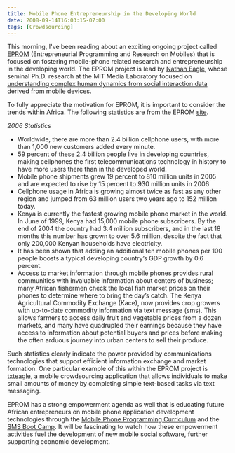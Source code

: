 ```yaml
---
title: Mobile Phone Entrepreneurship in the Developing World
date: 2008-09-14T16:03:15-07:00
tags: [Crowdsourcing]
---
```

This morning, I've been reading about an exciting ongoing project called [EPROM](http://web.archive.org/web/20080901054718/http://eprom.mit.edu/) (Entrepreneurial Programming and Research on Mobiles) that is focused on fostering mobile-phone related research and entrepreneurship in the developing world.  The EPROM project is lead by [Nathan Eagle](http://web.archive.org/web/20130426192200/http://alumni.media.mit.edu/~nathan/), whose seminal Ph.D. research at the MIT Media Laboratory focused on [understanding complex human dynamics from social interaction data](http://web.archive.org/web/20080911235347/http://reality.media.mit.edu/) derived from mobile devices.

To fully appreciate the motivation for EPROM, it is important to consider the trends within Africa.  The following statistics are from the EPROM [site](http://web.archive.org/web/20080723224451/http://eprom.mit.edu/whyafrica.html).

_2006 Statistics_

*   Worldwide, there are more than 2.4 billion cellphone users, with more than 1,000 new customers added every minute.
*   59 percent of these 2.4 billion people live in developing countries, making cellphones the first telecommunications technology in history to have more users there than in the developed world.
*   Mobile phone shipments grew 19 percent to 810 million units in 2005 and are expected to rise by 15 percent to 930 million units in 2006
*   Cellphone usage in Africa is growing almost twice as fast as any other region and jumped from 63 million users two years ago to 152 million today.
*   Kenya is currently the fastest growing mobile phone market in the world. In June of 1999, Kenya had 15,000 mobile phone subscribers. By the end of 2004 the country had 3.4 million subscribers, and in the last 18 months this number has grown to over 5.6 million, despite the fact that only 200,000 Kenyan households have electricity.
*   It has been shown that adding an additional ten mobile phones per 100 people boosts a typical developing country’s GDP growth by 0.6 percent.
*   Access to market information through mobile phones provides rural communities with invaluable information about centers of business; many African fishermen check the local fish market prices on their phones to determine where to bring the day’s catch. The Kenya Agricultural Commodity Exchange (Kace), now provides crop growers with up-to-date commodity information via text message (sms). This allows farmers to access daily fruit and vegetable prices from a dozen markets, and many have quadrupled their earnings because they have access to information about potential buyers and prices before making the often arduous journey into urban centers to sell their produce.

Such statistics clearly indicate the power provided by communications technologies that support efficient information exchange and market formation.  One particular example of this within the EPROM project is [txteagle](http://web.archive.org/web/20080914000053/http://txteagle.com/), a mobile crowdsourcing application that allows individuals to make small amounts of money by completing simple text-based tasks via text messaging.

EPROM has a strong empowerment agenda as well that is educating future African entrepreneurs on mobile phone application development technologies through the [Mobile Phone Programming Curriculum](http://web.archive.org/web/20080723224523/http://eprom.mit.edu/education.html) and the [SMS Boot Camp](http://web.archive.org/web/20080723224426/http://eprom.mit.edu/entrepreneurship.html).  It will be fascinating to watch how these empowerment activities fuel the development of new mobile social software, further supporting economic development.

